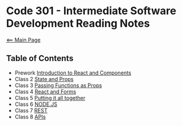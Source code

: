 # Code 301 - Intermediate Software Development Reading Notes

[<== Main Page](../README.md)

## Table of Contents

- Prework [Introduction to React and Components](prework.md)
- Class 2 [State and Props](class-02.md)
- Class 3 [Passing Functions as Props](class-03.md)
- Class 4 [React and Forms](class-04.md)
- Class 5 [Putting it all together](class-05.md)
- Class 6 [NODE.JS](class-06.md)
- Class 7 [REST](class-07.md)
- Class 8 [APIs](class-08.md)
